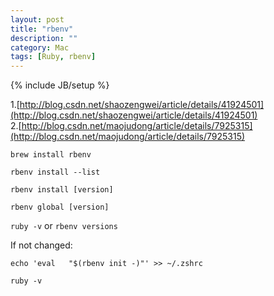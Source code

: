 ```yaml
---
layout: post
title: "rbenv"
description: ""
category: Mac 
tags: [Ruby, rbenv]
---
```

{% include JB/setup %}
 
1.[http://blog.csdn.net/shaozengwei/article/details/41924501](http://blog.csdn.net/shaozengwei/article/details/41924501)   
2.[http://blog.csdn.net/maojudong/article/details/7925315](http://blog.csdn.net/maojudong/article/details/7925315)



`brew install rbenv`

`rbenv install --list`

`rbenv install [version]`

`rbenv global [version]`

`ruby -v` or `rbenv versions`

If not changed:

`echo 'eval   "$(rbenv init -)"' >> ~/.zshrc`

`ruby -v`